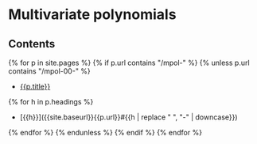 ---
---

# Multivariate polynomials

## Contents

{% for p in site.pages %}
{% if p.url contains "/mpol-" %}
{% unless p.url contains "/mpol-00-" %}

* [{{p.title}}]({{site.baseurl}}{{p.url}})

{% for h in p.headings %}

  * [{{h}}]({{site.baseurl}}{{p.url}}#{{h | replace " ", "-" | downcase}})

{% endfor %}
{% endunless %}
{% endif %}
{% endfor %}